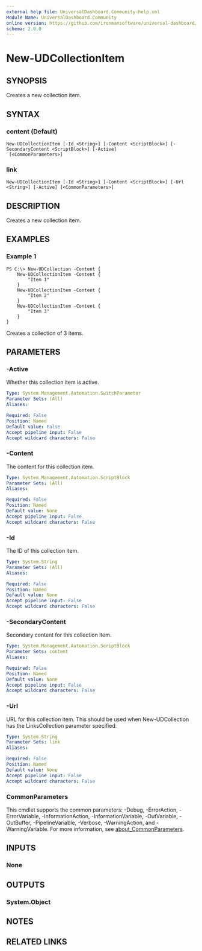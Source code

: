```yaml
---
external help file: UniversalDashboard.Community-help.xml
Module Name: UniversalDashboard.Community
online version: https://github.com/ironmansoftware/universal-dashboard/blob/master/src/UniversalDashboard/Help/New-UDCollection.md
schema: 2.0.0
---
```


# New-UDCollectionItem

## SYNOPSIS
Creates a new collection item.

## SYNTAX

### content (Default)
```
New-UDCollectionItem [-Id <String>] [-Content <ScriptBlock>] [-SecondaryContent <ScriptBlock>] [-Active]
 [<CommonParameters>]
```

### link
```
New-UDCollectionItem [-Id <String>] [-Content <ScriptBlock>] [-Url <String>] [-Active] [<CommonParameters>]
```

## DESCRIPTION
Creates a new collection item.

## EXAMPLES

### Example 1
```
PS C:\> New-UDCollection -Content {
    New-UDCollectionItem -Content { 
        "Item 1"
    }
    New-UDCollectionItem -Content { 
        "Item 2"
    }
    New-UDCollectionItem -Content { 
        "Item 3"
    }
}
```

Creates a collection of 3 items.

## PARAMETERS

### -Active
Whether this collection item is active.

```yaml
Type: System.Management.Automation.SwitchParameter
Parameter Sets: (All)
Aliases:

Required: False
Position: Named
Default value: False
Accept pipeline input: False
Accept wildcard characters: False
```

### -Content
The content for this collection item.

```yaml
Type: System.Management.Automation.ScriptBlock
Parameter Sets: (All)
Aliases:

Required: False
Position: Named
Default value: None
Accept pipeline input: False
Accept wildcard characters: False
```

### -Id
The ID of this collection item.

```yaml
Type: System.String
Parameter Sets: (All)
Aliases:

Required: False
Position: Named
Default value: None
Accept pipeline input: False
Accept wildcard characters: False
```

### -SecondaryContent
Secondary content for this collection item.

```yaml
Type: System.Management.Automation.ScriptBlock
Parameter Sets: content
Aliases:

Required: False
Position: Named
Default value: None
Accept pipeline input: False
Accept wildcard characters: False
```

### -Url
URL for this collection item.
This should be used when New-UDCollection has the LinksCollection parameter specified.

```yaml
Type: System.String
Parameter Sets: link
Aliases:

Required: False
Position: Named
Default value: None
Accept pipeline input: False
Accept wildcard characters: False
```

### CommonParameters
This cmdlet supports the common parameters: -Debug, -ErrorAction, -ErrorVariable, -InformationAction, -InformationVariable, -OutVariable, -OutBuffer, -PipelineVariable, -Verbose, -WarningAction, and -WarningVariable. For more information, see [about_CommonParameters](http://go.microsoft.com/fwlink/?LinkID=113216).

## INPUTS

### None
## OUTPUTS

### System.Object
## NOTES

## RELATED LINKS
